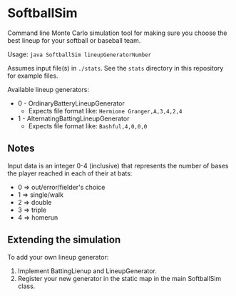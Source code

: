 # SoftballSim
Command line Monte Carlo simulation tool for making sure you choose the best lineup for your 
softball or baseball team.

Usage:
`java SoftballSim lineupGeneratorNumber`

Assumes input file(s) in `./stats`. See the `stats` directory in this repository for example files.

Available lineup generators:
*  0 - OrdinaryBatteryLineupGenerator
   *  Expects file format like: `Hermione Granger,A,3,4,2,4`
*  1 - AlternatingBattingLineupGenerator
   *  Expects file format like: `Bashful,4,0,0,0` 
		
## Notes

Input data is an integer 0-4 (inclusive) that represents the number of bases the player reached in each of their at bats:
*  0 => out/error/fielder's choice
*  1 => single/walk
*  2 => double
*  3 => triple
*  4 => homerun
		
## Extending the simulation
To add your own lineup generator:
1. Implement BattingLienup and LineupGenerator.
1. Register your new generator in the static map in the main SoftballSim class.
		
